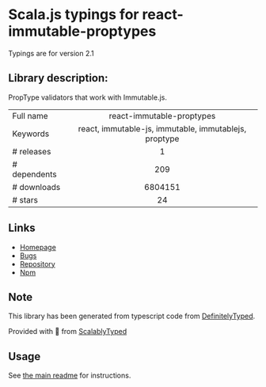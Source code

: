 
# Scala.js typings for react-immutable-proptypes

Typings are for version 2.1

## Library description:
PropType validators that work with Immutable.js.

|                    |                 |
| ------------------ | :-------------: |
| Full name          | react-immutable-proptypes |
| Keywords           | react, immutable-js, immutable, immutablejs, proptype |
| # releases         | 1 |
| # dependents       | 209 |
| # downloads        | 6804151 |
| # stars            | 24 |

## Links
- [Homepage](https://github.com/HurricaneJames/react-immutable-proptypes)
- [Bugs](https://github.com/HurricaneJames/react-immutable-proptypes/issues)
- [Repository](https://github.com/HurricaneJames/react-immutable-proptypes)
- [Npm](https://www.npmjs.com/package/react-immutable-proptypes)
    


## Note
This library has been generated from typescript code from [DefinitelyTyped](https://definitelytyped.org).

Provided with :purple_heart: from [ScalablyTyped](https://github.com/oyvindberg/ScalablyTyped)

## Usage
See [the main readme](../../readme.md) for instructions.


